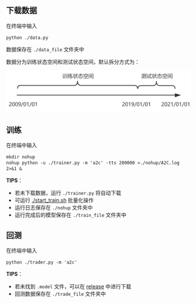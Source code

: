 ## 下载数据

在终端中输入

```shell
python ./data.py
```

数据保存在 `./data_file` 文件夹中

数据分为训练状态空间和测试状态空间，默认拆分方式为：

<img width="550" src="../assets/data_split.png" alt="data_split.png"/>

## 训练

在终端中输入

```shell
mkdir nohup
nohup python -u ./trainer.py -m 'a2c' -tts 200000 >./nohup/A2C.log 2>&1 &
```

**TIPS**：

* 若未下载数据，运行 `./trainer.py` 将自动下载
* 可运行 [./start_train.sh](./start_train.sh) 批量化操作
* 运行日志保存在 `./nohup` 文件夹中
* 运行完成后的模型保存在 `./train_file` 文件夹中

## 回测

在终端中输入

```shell
python ./trader.py -m 'a2c'
```

**TIPS**：

* 若未找到 `.model` 文件，可以在 [release](https://github.com/sunnyswag/RL_in_Stock/releases/) 中进行下载
* 回测数据保存在 `./trade_file` 文件夹中

